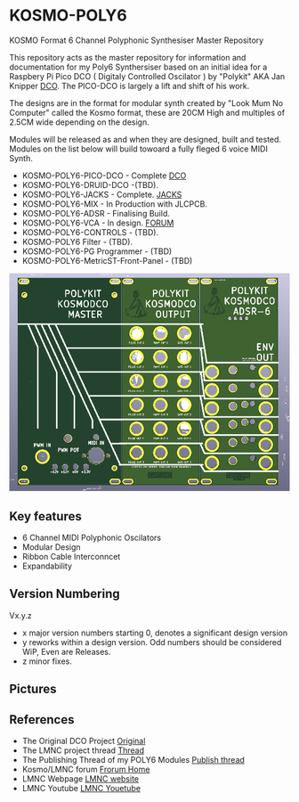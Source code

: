 # KOSMO-POLY6
KOSMO Format 6 Channel Polyphonic Synthesiser Master Repository 

This repository acts as the master repository for information and documentation for my Poly6 Synthersiser based on an initial idea for a Raspbery Pi Pico DCO ( Digitaly Controlled Oscilator ) by "Polykit" AKA Jan Knipper [DCO](https://github.com/polykit/pico-dco). The PICO-DCO is largely a lift and shift of his work.

The designs are in the format for modular synth created by "Look Mum No Computer" called the Kosmo format, these are 20CM High and multiples of 2.5CM wide depending on the design. 

Modules will be released as and when they are designed, built and tested. Modules on the list below will build towoard a fully fleged 6 voice MIDI Synth.

- KOSMO-POLY6-PICO-DCO - Complete [ DCO ](https://github.com/twinturbo/KOSMO-POLY6-PICO-DCO)
- KOSMO-POLY6-DRUID-DCO -(TBD).
- KOSMO-POLY6-JACKS - Complete. [ JACKS ](https://github.com/twinturbo/KOSMO-POLY6-JACKS)
- KOSMO-POLY6-MIX - In Production with JLCPCB.
- KOSMO-POLY6-ADSR - Finalising Build.
- KOSMO-POLY6-VCA - In design. [ FORUM ](https://lookmumnocomputer.discourse.group/t/kosmo-poly6-vca/6066)
- KOSMO-POLY6-CONTROLS - (TBD).
- KOSMO-POLY6 Filter - (TBD).
- KOSMO-POLY6-PG Programmer - (TBD)
- KOSMO-POLY6-MetricST-Front-Panel - (TBD)

![KOSMO-POLY6-PICO](/Documents/MODULE-FP.png)

## Key features

- 6 Channel MIDI Polyphonic Oscilators
- Modular Design 
- Ribbon Cable Interconncet
- Expandability

## Version Numbering
  Vx.y.z
  
  - x major version numbers starting 0, denotes a significant design version
  - y reworks within a design version. Odd numbers should be considered WiP, Even are Releases. 
  - z minor fixes.

## Pictures



## References
- The Original DCO Project [ Original ](https://github.com/polykit/pico-dco)
- The LMNC project thread [ Thread ](https://lookmumnocomputer.discourse.group/t/kosmoing-the-polykit-dco/5878)
- The Publishing Thread of my POLY6 Modules [ Publish thread ](https://lookmumnocomputer.discourse.group/t/kosmo-poly6-releases/5962)
- Kosmo/LMNC forum [ Frorum Home ](https://lookmumnocomputer.discourse.group/)
- LMNC Webpage [ LMNC website](https://www.lookmumnocomputer.com/)
- LMNC Youtube [ LMNC Youetube](https://www.youtube.com/c/LOOKMUMNOCOMPUTER/videos)
